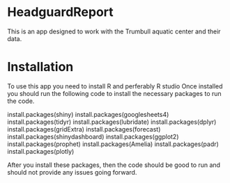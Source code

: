 # HeadguardReport
This is an app designed to work with the Trumbull aquatic center and their data.

# Installation
To use this app you need to install R and perferably R studio
Once installed you should run the following code to install the necessary packages to run the code.

install.packages(shiny)
install.packages(googlesheets4)
install.packages(tidyr)
install.packages(lubridate)
install.packages(dplyr)
install.packages(gridExtra)
install.packages(forecast)
install.packages(shinydashboard)
install.packages(ggplot2)
install.packages(prophet)
install.packages(Amelia)
install.packages(padr)
install.packages(plotly)

After you install these packages, then the code should be good to run and should not provide any issues going forward.

